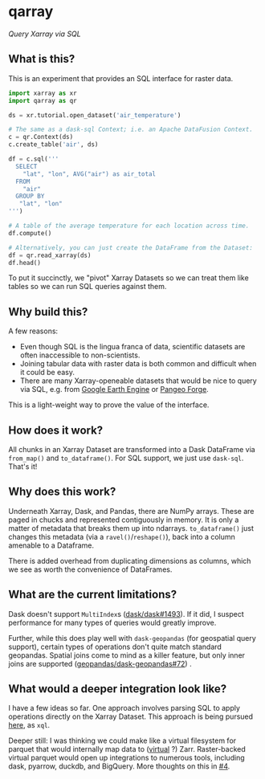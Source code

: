 # qarray

_Query Xarray via SQL_

## What is this?

This is an experiment that provides an SQL interface for raster data.

```python
import xarray as xr
import qarray as qr

ds = xr.tutorial.open_dataset('air_temperature')

# The same as a dask-sql Context; i.e. an Apache DataFusion Context.
c = qr.Context(ds)
c.create_table('air', ds)

df = c.sql('''
  SELECT
    "lat", "lon", AVG("air") as air_total
  FROM 
    "air" 
  GROUP BY
   "lat", "lon"
''')

# A table of the average temperature for each location across time.
df.compute()

# Alternatively, you can just create the DataFrame from the Dataset:
df = qr.read_xarray(ds)
df.head()
```

To put it succinctly, we "pivot" Xarray Datasets so we can treat them like
tables so we can run SQL queries against them.

## Why build this?

A few reasons:

* Even though SQL is the lingua franca of data, scientific datasets are often
  inaccessible to non-scientists.
* Joining tabular data with raster data is both common and difficult when it
  could be easy.
* There are many Xarray-openeable datasets that would be nice to query via SQL,
  e.g. from [Google Earth Engine](https://github.com/google/Xee)
  or [Pangeo Forge](https://pangeo-forge.org/).

This is a light-weight way to prove the value of the interface.

## How does it work?

All chunks in an Xarray Dataset are transformed into a Dask DataFrame via
`from_map()` and `to_dataframe()`. For SQL support, we just use `dask-sql`.
That's it!

## Why does this work?

Underneath Xarray, Dask, and Pandas, there are NumPy arrays. These are
paged in chucks and represented contiguously in memory. It is only a 
matter of metadata that breaks them up into ndarrays. `to_dataframe()`
just changes this metadata (via a `ravel()`/`reshape()`), back into a
column amenable to a Dataframe. 

There is added overhead from duplicating dimensions as columns, which
we see as worth the convenience of DataFrames. 

## What are the current limitations?

Dask doesn't support
`MultiIndex`s ([dask/dask#1493](https://github.com/dask/dask/issues/1493)). If
it did, I suspect performance for many types of queries would greatly improve.

Further, while this does play well with `dask-geopandas` (for geospatial query
support), certain types of operations don't quite match standard geopandas.
Spatial joins come to mind as a killer feature, but only inner joins are
supported ([geopandas/dask-geopandas#72](https://github.com/geopandas/dask-geopandas/issues/72))
.

## What would a deeper integration look like?

I have a few ideas so far. One approach involves parsing SQL to apply operations
directly on the Xarray Dataset. This approach is being
pursued [here](https://github.com/google/weather-tools/tree/main/xql), as `xql`.

Deeper still: I was thinking we could make like a virtual filesystem for parquet
that would internally map data to ([virtual](https://fsspec.github.io/kerchunk/)
?) Zarr. Raster-backed virtual parquet would open up integrations to numerous
tools, including dask, pyarrow, duckdb, and BigQuery. More thoughts on this
in [#4](https://github.com/alxmrs/qarray/issues/4).
